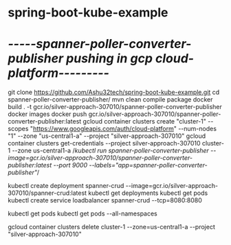 # spring-boot-kube-example

*-----spanner-poller-converter-publisher pushing in gcp cloud-platform---------*
================================================================================

git clone https://github.com/Ashu32tech/spring-boot-kube-example.git
cd spanner-poller-converter-publisher/
mvn clean compile package
docker build . -t gcr.io/silver-approach-307010/spanner-poller-converter-publisher
docker images
docker push gcr.io/silver-approach-307010/spanner-poller-converter-publisher:latest
gcloud container clusters create "cluster-1" --scopes "https://www.googleapis.com/auth/cloud-platform" --num-nodes "1" --zone "us-central1-a" --project "silver-approach-307010"
gcloud container clusters get-credentials --project silver-approach-307010 cluster-1 --zone us-central1-a
/*kubectl run spanner-poller-converter-publisher --image=gcr.io/silver-approach-307010/spanner-poller-converter-publisher:latest --port 9000 --labels="app=spanner-poller-converter-publisher"*/

kubectl create deployment spanner-crud --image=gcr.io/silver-approach-307010/spanner-crud:latest
kubectl get deployments
kubectl get pods
kubectl create service loadbalancer spanner-crud --tcp=8080:8080

kubectl get pods
kubectl get pods --all-namespaces

gcloud container clusters delete cluster-1 --zone=us-central1-a --project "silver-approach-307010"

